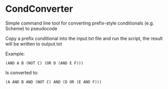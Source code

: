 # CondConverter
Simple command line tool for converting prefix-style conditionals (e.g. Scheme) to pseudocode

Copy a prefix conditional into the input.txt file and run the script, the result will be written to output.txt

Example:

`(AND A B (NOT C) (OR D (AND E F)))`

Is converted to:

`(A AND B AND (NOT C) AND (D OR (E AND F)))`


